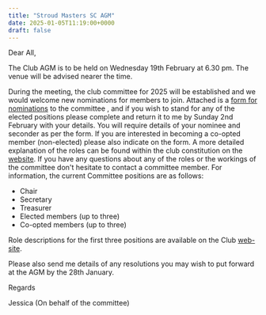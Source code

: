 ```yaml
---
title: "Stroud Masters SC AGM"
date: 2025-01-05T11:19:00+0000
draft: false
---
```

Dear All,
 
The Club AGM is to be held on Wednesday 19th February at 6.30 pm. The venue will be advised nearer the time.
 
During the meeting, the club committee for 2025 will be established and we would welcome new nominations for members to join. Attached is a [form for nominations](/images/2025/01/nomination_form_2025.pdf) to the committee , and if you wish to stand for any of the elected positions please complete and return it to me by Sunday 2nd February with your details. You will require details of your nominee and seconder as per the form. If you are interested in becoming a co-opted member (non-elected) please also indicate on the form. A more detailed explanation of the roles can be found within the club constitution on the [website](/about/committee). If you have any questions about any of the roles or the workings of the committee don't hesitate to contact a committee member. For information, the current Committee positions are as follows:
 
- Chair
- Secretary
- Treasurer
- Elected members (up to three)
- Co-opted members (up to three)
 
Role descriptions for the first three positions are available on the Club [web-site](/about/committee).
 
Please also send me details of any resolutions you may wish to put forward at the AGM by the 28th January.
 
Regards
 
Jessica
(On behalf of the committee)
<!--more-->
